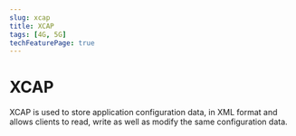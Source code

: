 ```yaml
---
slug: xcap
title: XCAP
tags: [4G, 5G]
techFeaturePage: true
---
```


# XCAP

XCAP is used to store application configuration data, in XML format and allows clients to read, write as well as modify the same configuration data.
